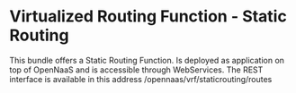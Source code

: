 Virtualized Routing Function - Static Routing
========

This bundle offers a Static Routing Function.
Is deployed as application on top of OpenNaaS and is accessible through WebServices.
The REST interface is available in this address /opennaas/vrf/staticrouting/routes
